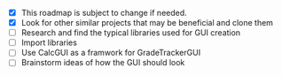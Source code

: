 - [x] This roadmap is subject to change if needed.
- [x] Look for other similar projects that may be beneficial and clone them
- [ ] Research and find the typical libraries used for GUI creation
- [ ] Import libraries
- [ ] Use CalcGUI as a framwork for GradeTrackerGUI
- [ ] Brainstorm ideas of how the GUI should look
